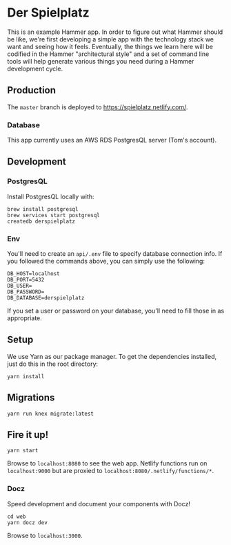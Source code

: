 # Der Spielplatz

This is an example Hammer app. In order to figure out what Hammer should be like,
we're first developing a simple app with the technology stack we want and seeing how
it feels. Eventually, the things we learn here will be codified in the Hammer
"architectural style" and a set of command line tools will help generate various
things you need during a Hammer development cycle.

## Production

The `master` branch is deployed to https://spielplatz.netlify.com/.

### Database

This app currently uses an AWS RDS PostgresQL server (Tom's account).

## Development

### PostgresQL

Install PostgresQL locally with:

```terminal
brew install postgresql
brew services start postgresql
createdb derspielplatz
```

### Env

You'll need to create an `api/.env` file to specify database connection info. If you
followed the commands above, you can simply use the following:

```
DB_HOST=localhost
DB_PORT=5432
DB_USER=
DB_PASSWORD=
DB_DATABASE=derspielplatz
```

If you set a user or password on your database, you'll need to fill those in as
appropriate.

## Setup

We use Yarn as our package manager. To get the dependencies installed, just do this
in the root directory:

```terminal
yarn install
```

## Migrations

```terminal
yarn run knex migrate:latest
```

## Fire it up!

```terminal
yarn start
```

Browse to `localhost:8080` to see the web app. Netlify functions run on
`localhost:9000` but are proxied to `localhost:8080/.netlify/functions/*`.

### Docz

Speed development and document your components with Docz!

```terminal
cd web
yarn docz dev
```

Browse to `localhost:3000`.
